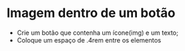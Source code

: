 # Imagem dentro de um botão

* Crie um botão que contenha um ícone(img) e um texto;
* Coloque um espaço de .4rem entre os elementos
